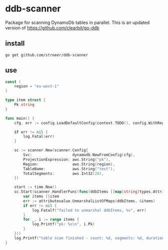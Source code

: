 # ddb-scanner

Package for scanning DynamoDb tables in parallel. This is an updated version of https://github.com/clearbit/go-ddb

## install

```shell
go get github.com/stroeer/ddb-scanner
```

## use

```go
const (
	region = "eu-west-1"
)

type item struct {
	Pk string
}

func main() {
	cfg, err := config.LoadDefaultConfig(context.TODO(), config.WithRegion(region))

	if err != nil {
		log.Fatal(err)
	}

	sc := scanner.New(scanner.Config{
		Svc:                  dynamodb.NewFromConfig(cfg),
		ProjectionExpression: aws.String("pk"),
		Region:               aws.String(region),
		TableName:            aws.String("test"),
		TotalSegments:        aws.Int32(20),
	})

	start := time.Now()
	sc.Start(scanner.HandlerFunc(func(ddbItems []map[string]types.AttributeValue) {
		var items []item
		err := attributevalue.UnmarshalListOfMaps(ddbItems, &items)
		if err != nil {
			log.Fatalf("failed to unmarshal ddbItems, %v", err)
		}
		for _, i := range items {
			log.Printf("pk: %s\n", i.Pk)
		}
	}))
	log.Printf("table scan finished - count: %d, segments: %d, duration: %s\n", sc.CompletedItems.Value(), sc.CompletedSegments.Value(), time.Since(start))
}

```
